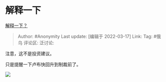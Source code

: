 # 解释一下
[解释一下？](https://zhuanlan.zhihu.com/p/482271476)

> Author: #Anonymity
> Last update: [编辑于 2022-03-17]
> Link:
> Tag: #俄乌
> 评论区:
> 泛讨论:

注意，这不是投资建议。

只是提醒一下卢布快回升到制裁前了。

![](https://pic1.zhimg.com/v2-2b742e8158b64f95cd4d6b6545fb3dc4_b.jpg)
